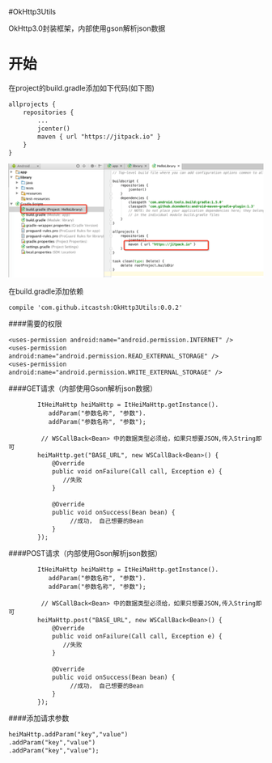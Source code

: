 #OkHttp3Utils

OkHttp3.0封装框架，内部使用gson解析json数据

开始
===
在project的build.gradle添加如下代码(如下图)
```
allprojects {
    repositories {
        ...
        jcenter()
        maven { url "https://jitpack.io" }
    }
}
```
![image](jitpack.png)

在build.gradle添加依赖
```
compile 'com.github.itcastsh:OkHttp3Utils:0.0.2'
```

####需要的权限
```
<uses-permission android:name="android.permission.INTERNET" />
<uses-permission android:name="android.permission.READ_EXTERNAL_STORAGE" />
<uses-permission android:name="android.permission.WRITE_EXTERNAL_STORAGE" />
```


####GET请求（内部使用Gson解析json数据）
```
        ItHeiMaHttp heiMaHttp = ItHeiMaHttp.getInstance().
           addParam("参数名称", "参数").
           addParam("参数名称", "参数");

         // WSCallBack<Bean> 中的数据类型必须给，如果只想要JSON,传入String即可
        heiMaHttp.get("BASE_URL", new WSCallBack<Bean>() {
            @Override
            public void onFailure(Call call, Exception e) {
               //失败
            }

            @Override
            public void onSuccess(Bean bean) {
                 //成功， 自己想要的Bean
            }
        });
```
####POST请求（内部使用Gson解析json数据）
```
        ItHeiMaHttp heiMaHttp = ItHeiMaHttp.getInstance().
           addParam("参数名称", "参数").
           addParam("参数名称", "参数");

         // WSCallBack<Bean> 中的数据类型必须给，如果只想要JSON,传入String即可
        heiMaHttp.post("BASE_URL", new WSCallBack<Bean>() {
            @Override
            public void onFailure(Call call, Exception e) {
               //失败
            }

            @Override
            public void onSuccess(Bean bean) {
                 //成功， 自己想要的Bean
            }
        });
```
####添加请求参数
```
heiMaHttp.addParam("key","value")
.addParam("key","value")
.addParam("key","value");

```

